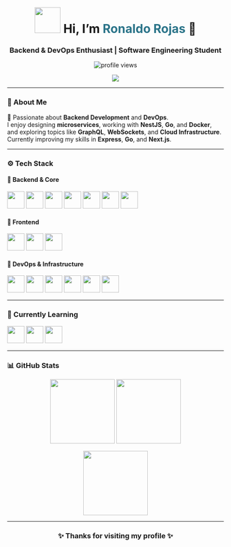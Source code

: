 <!-- 🌟 GitHub Profile README -->

<h1 align="center">
  <img src="https://static.velvetcache.org/pages/2018/06/13/party-gopher/dancing-gopher.gif" width="60"/>
  Hi, I’m <span style="color:#2b7489;">Ronaldo Rojas</span> 👋
</h1>

<h3 align="center">Backend & DevOps Enthusiast | Software Engineering Student</h3>

<p align="center">
  <img src="https://komarev.com/ghpvc/?username=ronaldorojas&label=Profile+Views&color=blueviolet&style=flat-square" alt="profile views" />
</p>

<p align="center">
  <img src="https://readme-typing-svg.herokuapp.com?color=%2336BCF7&center=true&vCenter=true&lines=Backend+Developer;DevOps+Learner;Golang+Explorer;Building+with+NestJS+%26+TypeScript"/>
</p>

---

### 🧠 About Me  
🚀 Passionate about **Backend Development** and **DevOps**.  
I enjoy designing **microservices**, working with **NestJS**, **Go**, and **Docker**, and exploring topics like **GraphQL**, **WebSockets**, and **Cloud Infrastructure**.  
Currently improving my skills in **Express**, **Go**, and **Next.js**.

---

### ⚙️ Tech Stack  

#### 🔹 Backend & Core  
<p align="left">
  <img src="https://cdn.jsdelivr.net/gh/devicons/devicon/icons/typescript/typescript-original.svg" width="40"/>
  <img src="https://cdn.jsdelivr.net/gh/devicons/devicon/icons/javascript/javascript-original.svg" width="40"/>
  <img src="https://cdn.jsdelivr.net/gh/devicons/devicon/icons/go/go-original.svg" width="40"/>
  <img src="https://cdn.jsdelivr.net/gh/devicons/devicon/icons/python/python-original.svg" width="40"/>
  <img src="https://cdn.jsdelivr.net/gh/devicons/devicon/icons/nodejs/nodejs-original.svg" width="40"/>
  <img src="https://cdn.simpleicons.org/nestjs/E0234E" width="40"/>
  <img src="https://cdn.jsdelivr.net/gh/devicons/devicon/icons/express/express-original.svg" width="40"/>
</p>

#### 🎨 Frontend  
<p align="left">
  <img src="https://cdn.jsdelivr.net/gh/devicons/devicon/icons/react/react-original.svg" width="40"/>
  <img src="https://cdn.jsdelivr.net/gh/devicons/devicon/icons/nextjs/nextjs-original.svg" width="40"/>
  <img src="https://cdn.jsdelivr.net/gh/devicons/devicon/icons/tailwindcss/tailwindcss-original.svg" width="40"/>
</p>

#### 🐳 DevOps & Infrastructure  
<p align="left">
  <img src="https://cdn.jsdelivr.net/gh/devicons/devicon/icons/docker/docker-original.svg" width="40"/>
  <img src="https://cdn.jsdelivr.net/gh/devicons/devicon/icons/github/github-original.svg" width="40"/>
  <img src="https://cdn.jsdelivr.net/gh/devicons/devicon/icons/postgresql/postgresql-original.svg" width="40"/>
  <img src="https://cdn.jsdelivr.net/gh/devicons/devicon/icons/mysql/mysql-original.svg" width="40"/>
  <img src="https://cdn.jsdelivr.net/gh/devicons/devicon/icons/mongodb/mongodb-original.svg" width="40"/>
  <img src="https://cdn.jsdelivr.net/gh/devicons/devicon/icons/redis/redis-original.svg" width="40"/>
</p>

---

### 🚀 Currently Learning  
<p align="left">
  <img src="https://cdn.jsdelivr.net/gh/devicons/devicon/icons/go/go-original.svg" width="40"/>
  <img src="https://cdn.jsdelivr.net/gh/devicons/devicon/icons/nextjs/nextjs-original.svg" width="40"/>
  <img src="https://cdn.jsdelivr.net/gh/devicons/devicon/icons/kubernetes/kubernetes-plain.svg" width="40"/>
</p>

---

### 📊 GitHub Stats  
<p align="center">
  <img src="https://github-readme-stats.vercel.app/api?username=ronaldochambillarojas&show_icons=true&theme=tokyonight" height="150"/>
  <img src="https://github-readme-streak-stats.herokuapp.com?user=ronaldochambillarojas&theme=tokyonight&hide_border=false" height="150"/>
</p>

<p align="center">
  <img src="https://github-readme-stats.vercel.app/api/top-langs/?username=ronaldochambillarojas&layout=compact&theme=tokyonight" height="150"/>
</p>

---

<h3 align="center">✨ Thanks for visiting my profile ✨</h3>
